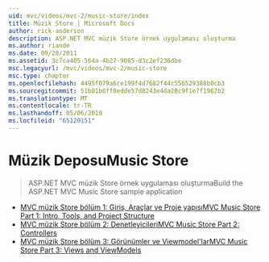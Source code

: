 ```yaml
---
uid: mvc/videos/mvc-2/music-store/index
title: Müzik Store | Microsoft Docs
author: rick-anderson
description: ASP.NET MVC müzik Store örnek uygulaması oluşturma
ms.author: riande
ms.date: 09/28/2011
ms.assetid: 3c7ca405-564a-4b27-9085-d3c2ef236dbe
msc.legacyurl: /mvc/videos/mvc-2/music-store
msc.type: chapter
ms.openlocfilehash: 4495f079a6ce199f4d7682f44c556529388b0cb3
ms.sourcegitcommit: 51b01b6ff8edde57d8243e4da28c9f1e7f1962b2
ms.translationtype: MT
ms.contentlocale: tr-TR
ms.lasthandoff: 05/06/2019
ms.locfileid: "65120151"
---
```

# <a name="music-store"></a><span data-ttu-id="054a8-103">Müzik Deposu</span><span class="sxs-lookup"><span data-stu-id="054a8-103">Music Store</span></span>

> <span data-ttu-id="054a8-104">ASP.NET MVC müzik Store örnek uygulaması oluşturma</span><span class="sxs-lookup"><span data-stu-id="054a8-104">Build the ASP.NET MVC Music Store sample application</span></span>

- [<span data-ttu-id="054a8-105">MVC müzik Store bölüm 1: Giriş, Araçlar ve Proje yapısı</span><span class="sxs-lookup"><span data-stu-id="054a8-105">MVC Music Store Part 1: Intro, Tools, and Project Structure</span></span>](mvc-music-store-part-1-intro-tools-and-project-structure.md)
- [<span data-ttu-id="054a8-106">MVC müzik Store bölüm 2: Denetleyicileri</span><span class="sxs-lookup"><span data-stu-id="054a8-106">MVC Music Store Part 2: Controllers</span></span>](mvc-music-store-part-2-controllers.md)
- [<span data-ttu-id="054a8-107">MVC müzik Store bölüm 3: Görünümler ve Viewmodel'lar</span><span class="sxs-lookup"><span data-stu-id="054a8-107">MVC Music Store Part 3: Views and ViewModels</span></span>](mvc-music-store-part-3-views-and-viewmodels.md)
